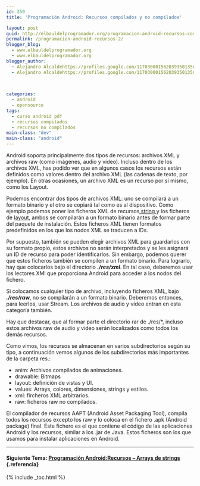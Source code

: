 ```yaml
---
id: 250
title: 'Programación Android: Recursos compilados y no compilados'

layout: post
guid: http://elbauldelprogramador.org/programacion-android-recursos-compilados-y-no-compilados/
permalink: /programacion-android-recursos-2/
blogger_blog:
  - www.elbauldelprogramador.org
  - www.elbauldelprogramador.org
blogger_author:
  - Alejandro Alcaldehttps://profiles.google.com/117030001562039350135noreply@blogger.com
  - Alejandro Alcaldehttps://profiles.google.com/117030001562039350135noreply@blogger.com

  
  
categories:
  - android
  - opensource
tags:
  - curso android pdf
  - recursos compilados
  - recursos no compilados
main-class: "dev"
main-class: "android"
---
```

<div class="icodroid">
</div>

Android soporta principalmente dos tipos de recursos: archivos XML y archivos raw (como imágenes, audio y vídeo). Incluso dentro de los archivos XML, has podido ver que en algunos casos los recursos están definidos como valores dentro del archivo XML (las cadenas de texto, por ejemplo). En otras ocasiones, un archivo XML es un recurso por sí mismo, como los Layout.

Podemos encontrar dos tipos de archivos XML: uno se compilará a un formato binario y el otro se copiará tal como es al dispositivo. Como ejemplo podemos poner los ficheros XML de recursos[ string ][1]y los ficheros de [layout][2], ambos se compilarán a un formato binario antes de formar parte del paquete de instalación. Estos ficheros XML tienen formatos predefinidos en los que los nodos XML se traducen a IDs.


<!--ad-->

Por supuesto, también se pueden elegir archivos XML para guardarlos con su formato propio, estos archivos no serán interpretados y se les asignará un ID de recurso para poder identificarlos. Sin embargo, podemos querer que estos ficheros también se compilen a un formato binario. Para lograrlo, hay que colocarlos bajo el directorio ***./res/xml***. En tal caso, deberemos usar los lectores XMl que proporciona Android para acceder a los nodos del fichero.

Si colocamos cualquier tipo de archivo, incluyendo ficheros XML, bajo ***./res/raw***, no se compilarán a un formato binario. Deberemos entonces, para leerlos, usar Stream. Los archivos de audio y vídeo entran en esta categoría también.

<p class="alert">
  Hay que destacar, que al formar parte el directorio rar de ./res/*, incluso estos archivos raw de audio y vídeo serán localizados como todos los demás recursos.
</p>

Como vimos, los recursos se almacenan en varios subdirectorios según su tipo, a continuación vemos algunos de los subdirectorios más importantes de la carpeta res.:

  * anim: Archivos compilados de animaciones.
  * drawable: Bitmaps
  * layout: definición de vistas y UI.
  * values: Arrays, colores, dimensiones, strings y estilos.
  * xml: fircheros XML arbitrarios.
  * raw: ficheros raw no compilados.

El compilador de recursos AAPT (Android Asset Packaging Tool), compila todos los recursos excepto los raw y lo coloca en el fichero .apk (Android package) final. Este fichero es el que contiene el código de las aplicaciones Android y los recursos, similar a los .jar de Java. Estos ficheros son los que usamos para instalar aplicaciones en Android.

* * *

#### Siguiente Tema: [Programación Android:Recursos &#8211; Arrays de strings][3] {.referencia}

 [1]: /programacion-android-recursos-strings
 [2]: /programacion-android-recursos-layout
 [3]: /programacion-android-recursos-arrays-de/


{% include _toc.html %}
